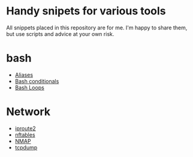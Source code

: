 # Handy snipets for various tools

All snippets placed in this repository are for me.
I'm happy to share them, but use scripts and advice at your own risk.

# bash
* [Aliases](bash/aliases.md)
* [Bash conditionals](bash/conditionals.md)
* [Bash Loops](bash/loops.md)

# Network
* [iproute2](net/iproute2.md)
* [nftables](net/nftables.md)
* [NMAP](net/nmap.md)
* [tcpdump](net/tcpdump.md)
